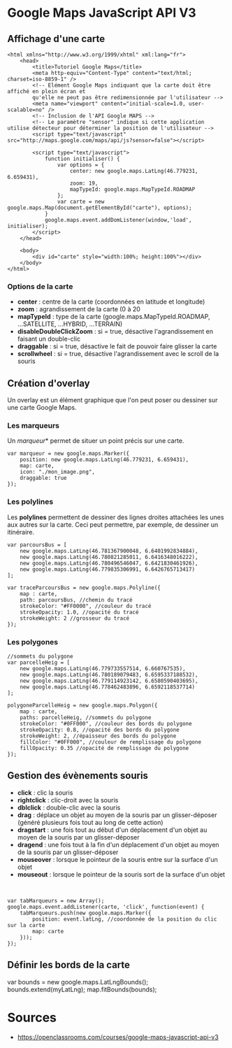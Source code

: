 # Google Maps JavaScript API V3

## Affichage d'une carte

    <html xmlns="http://www.w3.org/1999/xhtml" xml:lang="fr">
        <head>
            <title>Tutoriel Google Maps</title>
            <meta http-equiv="Content-Type" content="text/html; charset=iso-8859-1" />
            <!-- Elément Google Maps indiquant que la carte doit être affiché en plein écran et
            qu'elle ne peut pas être redimensionnée par l'utilisateur -->
            <meta name="viewport" content="initial-scale=1.0, user-scalable=no" />
            <!-- Inclusion de l'API Google MAPS -->
            <!-- Le paramètre "sensor" indique si cette application utilise détecteur pour déterminer la position de l'utilisateur -->
            <script type="text/javascript" src="http://maps.google.com/maps/api/js?sensor=false"></script>

            <script type="text/javascript">
                function initialiser() {
                    var options = {
                        center: new google.maps.LatLng(46.779231, 6.659431),
                        zoom: 19,
                        mapTypeId: google.maps.MapTypeId.ROADMAP
                    };
                    var carte = new google.maps.Map(document.getElementById("carte"), options);
                }
                google.maps.event.addDomListener(window,'load', initialiser);
            </script>
        </head>

        <body>
            <div id="carte" style="width:100%; height:100%"></div>
        </body>
    </html>

### Options de la carte

- **center** : centre de la carte (coordonnées en latitude et longitude)
- **zoom** : agrandissement de la carte (0 à 20
- **mapTypeId** : type de la carte (google.maps.MapTypeId.ROADMAP, ...SATELLITE, ...HYBRID, ...TERRAIN)
- **disableDoubleClickZoom** : si = true, désactive l'agrandissement en faisant un double-clic
- **draggable** : si = true, désactive le fait de pouvoir faire glisser la carte
- **scrollwheel** : si = true, désactive l'agrandissement avec le scroll de la souris

## Création d'overlay

Un overlay est un élément graphique que l'on peut poser ou dessiner sur une carte Google Maps.

### Les marqueurs

Un *marqueur** permet de situer un point précis sur une carte.

    var marqueur = new google.maps.Marker({
        position: new google.maps.LatLng(46.779231, 6.659431),
        map: carte,
        icon: "./mon_image.png",
        draggable: true
    });

### Les polylines

Les **polylines** permettent de dessiner des lignes droites attachées les unes aux autres sur la carte. Ceci peut permettre, par exemple, de dessiner un itinéraire.

    var parcoursBus = [
        new google.maps.LatLng(46.781367900048, 6.6401992834884),
        new google.maps.LatLng(46.780821285011, 6.6416348016222),
        new google.maps.LatLng(46.780496546047, 6.6421830461926),
        new google.maps.LatLng(46.779835306991, 6.6426765713417)
	];

	var traceParcoursBus = new google.maps.Polyline({
	    map : carte,
        path: parcoursBus, //chemin du tracé
        strokeColor: "#FF0000", //couleur du tracé
        strokeOpacity: 1.0, //opacité du tracé
        strokeWeight: 2 //grosseur du tracé
	});

### Les polygones

    //sommets du polygone
	var parcelleHeig = [
        new google.maps.LatLng(46.779733557514, 6.660767535),
        new google.maps.LatLng(46.780189079483, 6.6595337188532),
        new google.maps.LatLng(46.779114923142, 6.6580590403695),
        new google.maps.LatLng(46.778462483896, 6.6592118537714)
	];

	polygoneParcelleHeig = new google.maps.Polygon({
	    map : carte,
        paths: parcelleHeig, //sommets du polygone
        strokeColor: "#0FF000", //couleur des bords du polygone
        strokeOpacity: 0.8, //opacité des bords du polygone
        strokeWeight: 2, //épaisseur des bords du polygone
        fillColor: "#0FF000", //couleur de remplissage du polygone
        fillOpacity: 0.35 //opacité de remplissage du polygone
	});

## Gestion des évènements souris

- **click** : clic la souris
- **rightclick** : clic-droit avec la souris
- **dblclick** : double-clic avec la souris
- **drag** : déplace un objet au moyen de la souris par un glisser-déposer (généré plusieurs fois tout au long de cette action)
- **dragstart** : une fois tout au début d'un déplacement d'un objet au moyen de la souris par un glisser-déposer
- **dragend** : une fois tout à la fin d'un déplacement d'un objet au moyen de la souris par un glisser-déposer
- **mouseover** : lorsque le pointeur de la souris entre sur la surface d'un objet
- **mouseout** : lorsque le pointeur de la souris sort de la surface d'un objet

<br>

    var tabMarqueurs = new Array();
    google.maps.event.addListener(carte, 'click', function(event) {
        tabMarqueurs.push(new google.maps.Marker({
            position: event.latLng, //coordonnée de la position du clic sur la carte
            map: carte
        }));
    });


## Définir les bords de la carte

var bounds = new google.maps.LatLngBounds();
bounds.extend(myLatLng);
map.fitBounds(bounds);

# Sources

- https://openclassrooms.com/courses/google-maps-javascript-api-v3